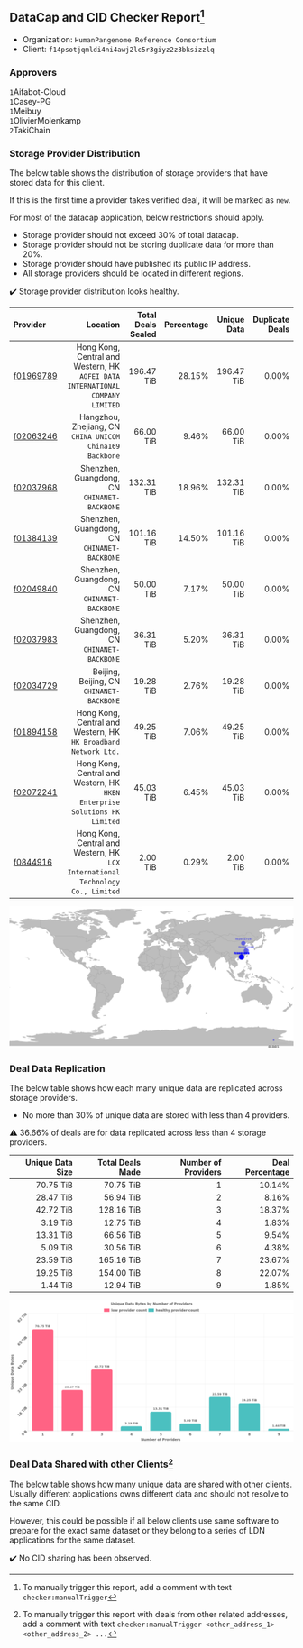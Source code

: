 ## DataCap and CID Checker Report[^1]
 - Organization: `HumanPangenome Reference Consortium`
 - Client: `f14psotjqmldi4ni4awj2lc5r3giyz2z3bksizzlq`
### Approvers
`1`Aifabot-Cloud<br/>`1`Casey-PG<br/>`1`Meibuy<br/>`1`OlivierMolenkamp<br/>`2`TakiChain

### Storage Provider Distribution
The below table shows the distribution of storage providers that have stored data for this client.

If this is the first time a provider takes verified deal, it will be marked as `new`.

For most of the datacap application, below restrictions should apply.
 - Storage provider should not exceed 30% of total datacap.
 - Storage provider should not be storing duplicate data for more than 20%.
 - Storage provider should have published its public IP address.
 - All storage providers should be located in different regions.

✔️ Storage provider distribution looks healthy.

| Provider                                              |                                                                           Location | Total Deals Sealed | Percentage | Unique Data | Duplicate Deals |
| :---------------------------------------------------- | ---------------------------------------------------------------------------------: | -----------------: | ---------: | ----------: | --------------: |
| [f01969789](https://filfox.info/en/address/f01969789) |  Hong Kong, Central and Western, HK<br/>`AOFEI DATA INTERNATIONAL COMPANY LIMITED` |         196.47 TiB |     28.15% |  196.47 TiB |           0.00% |
| [f02063246](https://filfox.info/en/address/f02063246) |                        Hangzhou, Zhejiang, CN<br/>`CHINA UNICOM China169 Backbone` |          66.00 TiB |      9.46% |   66.00 TiB |           0.00% |
| [f02037968](https://filfox.info/en/address/f02037968) |                                    Shenzhen, Guangdong, CN<br/>`CHINANET-BACKBONE` |         132.31 TiB |     18.96% |  132.31 TiB |           0.00% |
| [f01384139](https://filfox.info/en/address/f01384139) |                                    Shenzhen, Guangdong, CN<br/>`CHINANET-BACKBONE` |         101.16 TiB |     14.50% |  101.16 TiB |           0.00% |
| [f02049840](https://filfox.info/en/address/f02049840) |                                    Shenzhen, Guangdong, CN<br/>`CHINANET-BACKBONE` |          50.00 TiB |      7.17% |   50.00 TiB |           0.00% |
| [f02037983](https://filfox.info/en/address/f02037983) |                                    Shenzhen, Guangdong, CN<br/>`CHINANET-BACKBONE` |          36.31 TiB |      5.20% |   36.31 TiB |           0.00% |
| [f02034729](https://filfox.info/en/address/f02034729) |                                       Beijing, Beijing, CN<br/>`CHINANET-BACKBONE` |          19.28 TiB |      2.76% |   19.28 TiB |           0.00% |
| [f01894158](https://filfox.info/en/address/f01894158) |                 Hong Kong, Central and Western, HK<br/>`HK Broadband Network Ltd.` |          49.25 TiB |      7.06% |   49.25 TiB |           0.00% |
| [f02072241](https://filfox.info/en/address/f02072241) |      Hong Kong, Central and Western, HK<br/>`HKBN Enterprise Solutions HK Limited` |          45.03 TiB |      6.45% |   45.03 TiB |           0.00% |
| [f0844916](https://filfox.info/en/address/f0844916)   | Hong Kong, Central and Western, HK<br/>`LCX International Technology Co., Limited` |           2.00 TiB |      0.29% |    2.00 TiB |           0.00% |

<img src="https://raw.githubusercontent.com/data-preservation-programs/filplus-checker-assets/main/filecoin-project/filecoin-plus-large-datasets/issues/1620/1680873361289.png"/>

### Deal Data Replication
The below table shows how each many unique data are replicated across storage providers.

- No more than 30% of unique data are stored with less than 4 providers.

⚠️ 36.66% of deals are for data replicated across less than 4 storage providers.

| Unique Data Size | Total Deals Made | Number of Providers | Deal Percentage |
| ---------------: | ---------------: | ------------------: | --------------: |
|        70.75 TiB |        70.75 TiB |                   1 |          10.14% |
|        28.47 TiB |        56.94 TiB |                   2 |           8.16% |
|        42.72 TiB |       128.16 TiB |                   3 |          18.37% |
|         3.19 TiB |        12.75 TiB |                   4 |           1.83% |
|        13.31 TiB |        66.56 TiB |                   5 |           9.54% |
|         5.09 TiB |        30.56 TiB |                   6 |           4.38% |
|        23.59 TiB |       165.16 TiB |                   7 |          23.67% |
|        19.25 TiB |       154.00 TiB |                   8 |          22.07% |
|         1.44 TiB |        12.94 TiB |                   9 |           1.85% |

<img src="https://raw.githubusercontent.com/data-preservation-programs/filplus-checker-assets/main/filecoin-project/filecoin-plus-large-datasets/issues/1620/1680873362038.png"/>

### Deal Data Shared with other Clients[^3]
The below table shows how many unique data are shared with other clients.
Usually different applications owns different data and should not resolve to the same CID.

However, this could be possible if all below clients use same software to prepare for the exact same dataset or they belong to a series of LDN applications for the same dataset.

✔️ No CID sharing has been observed.

[^1]: To manually trigger this report, add a comment with text `checker:manualTrigger`

[^2]: Deals from those addresses are combined into this report as they are specified with `checker:manualTrigger`

[^3]: To manually trigger this report with deals from other related addresses, add a comment with text `checker:manualTrigger <other_address_1> <other_address_2> ...`
